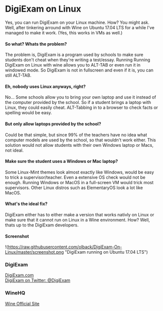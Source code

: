 # DigiExam on Linux

Yes, you can run DigiExam on your Linux machine. How? You might ask.
Well, after tinkering arround with Wine on Ubuntu 17.04 LTS for a while I've managed to make it work.
(Yes, this works in VMs as well.)

#### So what? Whats the problem?
The problem is, DigiExam is a program used by schools to make sure students don't cheat when they're writing a test/essay. Running Running DigiExam on Linux with wine allows you to ALT-TAB or even run it in windowed mode. So DigiExam is not in fullscreen and even if it is, you can still ALT-TAB.

#### Eh, nobody uses Linux anyways, right?
No... Some schools allow you to bring your own laptop and use it instead of the computer provided by the school. 
So if a student brings a laptop with Linux, they could easily cheat. ALT-Tabbing in to a browser to check facts or spelling would be easy.

#### But only allow laptops provided by the school?
Could be that simple, but since 99% of the teachers have no idea what computer models are used by the school, so that wouldn't work either. This solution would not allow students with their own Windows laptop or Macs, not ideal.

#### Make sure the student uses a Windows or Mac laptop?
Some Linux-Mint themes look almost exactly like Windows, would be easy to trick a supervisor/teacher.
Even a extensive OS check would not be enough. Running Windows or MacOS in a full-screen VM would trick most supervisors.
Other Linux distros such as ElementaryOS look a lot like MacOS.

#### What's the ideal fix?
DigiExam either has to either make a version that works nativly on Linux or make sure that it cannot run on Linux in a Wine environment. How? Well, thats up to the DigiExam developers.

#### Screenshot
!(https://raw.githubusercontent.com/olback/DigiExam-On-Linux/master/screenshot.png "DigiExam running on Ubuntu 17.04 LTS")
### DigiExam
[DigiExam.com](https://www.digiexam.com/)<br />
[DigiExam on Twitter: @DigiExam](https://twitter.com/digiexam)

### WineHQ
[Wine Official Site](https://www.winehq.org/)
